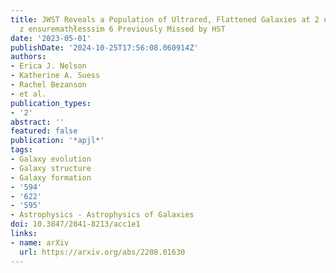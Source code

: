 ```yaml
---
title: JWST Reveals a Population of Ultrared, Flattened Galaxies at 2 ensuremathłesssim
  z ensuremathłesssim 6 Previously Missed by HST
date: '2023-05-01'
publishDate: '2024-10-25T17:56:08.060914Z'
authors:
- Erica J. Nelson
- Katherine A. Suess
- Rachel Bezanson
- et al.
publication_types:
- '2'
abstract: ''
featured: false
publication: '*apjl*'
tags:
- Galaxy evolution
- Galaxy structure
- Galaxy formation
- '594'
- '622'
- '595'
- Astrophysics - Astrophysics of Galaxies
doi: 10.3847/2041-8213/acc1e1
links:
- name: arXiv
  url: https://arxiv.org/abs/2208.01630
---
```

